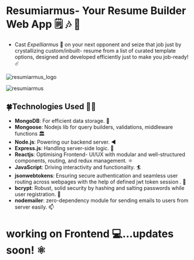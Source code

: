 # Resumiarmus- Your Resume Builder Web App 🗒️ 🎶 📄
- Cast *Expelliarmus* 🌟 on your next opponent and seize that job just by crystallizing custom/inbuilt- resume from a list of 
curated template options, designed and developed efficiently just to make you job-ready! ☄️

![resumiarmus_logo](https://github.com/Nkovaturient/Resumiarmus-Your-Resume-Builder-Web-App/assets/127786136/56befdd1-4859-417f-9ba4-dbac6f7d12ca)

![resumiarmus](https://github.com/Nkovaturient/Resumiarmus-Your-Resume-Builder/assets/127786136/31fb1212-5c22-4dec-abc5-0068fa32e8b1)


## 🍀Technologies Used 🧑‍💻

- **MongoDB**: For efficient data storage. 🏪
- **Mongoose**: Nodejs lib for query builders, validations, middleware functions 🏛️
- **Node.js**: Powering our backend server. ◀️
- **Express.js**: Handling server-side logic. 🧮
- **Reactjs**: Optimising Frontend- UI/UX with modular and well-structured components, routing, and redux management. ⚛️
- **JavaScript**: Driving interactivity and functionality. 🏄
- **jsonwebtokens**: Ensuring secure authentication and seamless user routing across webpages with the help of defined jwt token session . 🛂
- **bcrypt**: Robust, solid security by hashing and salting passwords while user registration. 🔐
- **nodemailer**: zero-dependency module for sending emails to users from server easily. 📫


# working on Frontend 💻...updates soon! ⚛️
